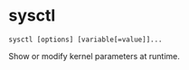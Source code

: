 # sysctl

```
sysctl [options] [variable[=value]]...
```

Show or modify kernel parameters at runtime.
